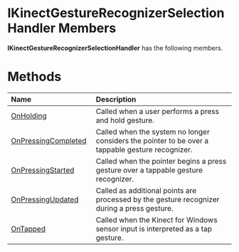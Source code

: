 IKinectGestureRecognizerSelectionHandler Members  
================================================  

**IKinectGestureRecognizerSelectionHandler** has the following members.  

<span id="publicmethodsSection"></span>

Methods  
=======  

<table>
<colgroup>
<col width="30%" />
<col width="60%" />
</colgroup>
<thead>
<tr class="header">
<th align="left">Name</th>
<th align="left">Description</th>
</tr>
</thead>
<tbody>
<tr class="odd">
<td align="left"><a href="Methods/OnHolding_Method.md">OnHolding</a></td>
<td align="left">Called when a user performs a press and hold gesture.</td>
</tr>
<tr class="even">
<td align="left"><a href="Methods/OnPressingCompleted_Method.md">OnPressingCompleted</a></td>
<td align="left">Called when the system no longer considers the pointer to be over a tappable gesture recognizer.</td>
</tr>
<tr class="odd">
<td align="left"><a href="Methods/OnPressingStarted_Method.md">OnPressingStarted</a></td>
<td align="left">Called when the pointer begins a press gesture over a tappable gesture recognizer.</td>
</tr>
<tr class="even">
<td align="left"><a href="Methods/OnPressingUpdated_Method.md">OnPressingUpdated</a></td>
<td align="left">Called as additional points are processed by the gesture recognizer during a press gesture.</td>
</tr>
<tr class="odd">
<td align="left"><a href="Methods/OnTapped_Method.md">OnTapped</a></td>
<td align="left">Called when the Kinect for Windows sensor input is interpreted as a tap gesture.</td>
</tr>
</tbody>
</table>



<!--Please do not edit the data in the comment block below.-->
<!--
TOCTitle : IKinectGestureRecognizerSelectionHandler Members
RLTitle : IKinectGestureRecognizerSelectionHandler Members
KeywordF : IKinectGestureRecognizerSelectionHandler
KeywordK : IKinectGestureRecognizerSelectionHandler interface
KeywordK : IKinectGestureRecognizerSelectionHandler interface, all members
HelpPriority : 1
KeywordA : AllMembers.T:Microsoft.Kinect.kinect.IKinectGestureRecognizerSelectionHandler
AssetID : AllMembers.T:Microsoft.Kinect.kinect.IKinectGestureRecognizerSelectionHandler
Locale : en-us
CommunityContent : 1
TargetOS : Windows
TopicType : kbSyntax
DocSet : K4Wv2
ProjType : K4Wv2Proj
Technology : Kinect for Windows
Product : Kinect for Windows SDK v2
productversion : 20
-->
